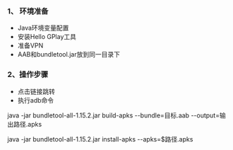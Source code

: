 ### 1、 环境准备
* Java环境变量配置
* 安装Hello GPlay工具
* 准备VPN
* AAB和bundletool.jar放到同一目录下

### 2、操作步骤

* 点击链接跳转
* 执行adb命令



java -jar bundletool-all-1.15.2.jar build-apks --bundle=目标.aab --output=输出路径.apks

java -jar bundletool-all-1.15.2.jar install-apks --apks=$路径.apks